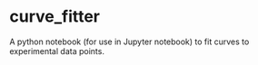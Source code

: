 # curve_fitter
A python notebook (for use in Jupyter notebook) to fit curves to experimental data points.
